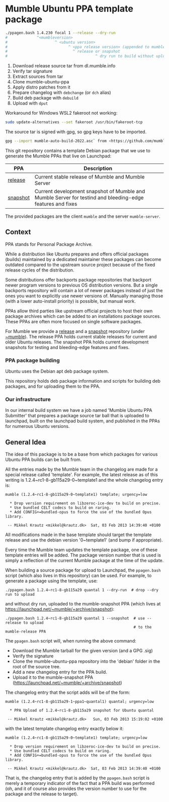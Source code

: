 # Mumble Ubuntu PPA template package


```bash
./ppagen.bash 1.4.230 focal 1 --release --dry-run
#             ^<mumbleversion>
#                     ^ <ubuntu version>
#                           ^ <ppa release version> (appended to mumble version)
#                             ^ release or snapshot
#                                       ^ dry run to build without upload
```

1. Download release source tar from dl.mumble.info
2. Verify tar signature
3. Extract sources from tar
4. Clone mumble-ubuntu-ppa
5. Apply distro patches from it
6. Prepare changelog with `debchange` (or `dch` alias)
7. Build deb package with `debuild`
8. Upload with `dput`

Workaround for Windows WSL2 fakeroot not working:

```bash
sudo update-alternatives --set fakeroot /usr/bin/fakeroot-tcp
```

The source tar is signed with gpg, so gpg keys have to be imported.

```bash
gpg --import mumble-auto-build-2022.asc` from <https://github.com/mumble-voip/mumble-gpg-signatures>.
```

This git repository contains a template Debian package that we use to
generate the Mumble PPAs that live on Launchpad:

| PPA | Description |
| --- | --- |
| [release][ppa-release] | Current stable release of Mumble and Mumble Server |
| [snapshot][ppa-snapshot] | Current development snapshot of Mumble and Mumble Server for testind and bleeding-edge features and fixes |

The provided packages are the client `mumble` and the server `mumble-server`.

## Context

PPA stands for Personal Package Archive.

While a distribution like Ubuntu prepares and offers official packages (builds) maintained by a dedicated maintainer these packages can become outdated compared to the upstream source project because of the fixed release cycles of the distribution.

Some distributions offer backports package repositories that backport newer program versions to previous OS distribution versions. But a single backports repository will contain a lot of newer packages instead of just the ones you want to explicitly use newer versions of. Manually managing those (with a lower auto-install priority) is possible, but manual work.

PPAs allow third parties like upstream official projects to host their own package archives which can be added to an installations package sources. These PPAs are often more focused on single software packages.

For Mumble we provide a [release][ppa-release] and a [snapshot][ppa-snapshot] repository (under [~mumble][ppa]). The release PPA holds current stable releases for current and older Ubuntu releases. The snapshot PPA holds current development snapshots for testing and bleeding-edge features and fixes.

### PPA package building

Ubuntu uses the Debian apt deb package system.

This repository holds deb package information and scripts for building deb packages, and for uploading them to the PPA.

### Our infrastructure

In our internal build system we have a job named 'Mumble Ubuntu PPA Submitter' that prepares a package source tar ball that is uploaded to launchpad, built on the launchpad build system, and published in the PPAs for numerous Ubuntu versions.

## General Idea

The idea of this package is to be a base from which packages for various
Ubuntu PPA builds can be built from.

All the entries made by the Mumble team in the changelog are made for
a special release called 'template'. For example, the latest release
as of this writing is 1.2.4~rc1-8-gb115a29-0~template1 and the whole
changelog entry is:

    mumble (1.2.4~rc1-8-gb115a29-0~template1) template; urgency=low

      * Drop version requirement on libzeroc-ice-dev to build on precise.
      * Use bundled CELT codecs to build on raring.
      * Add CONFIG+=bundled-opus to force the use of the bundled Opus library.

     -- Mikkel Krautz <mikkel@krautz.dk>  Sat, 03 Feb 2013 14:39:40 +0100

All modifications made in the base template should target the template release
and use the debian version '0~template1' (and bump if appropriate).

Every time the Mumble team updates the template package, one of these template
entries will be added. The package version number that is used is simply a
reflection of the current Mumble package at the time of the update.

When building a source package for upload to Launchpad, the `ppagen.bash` script
(which also lives in this repository) can be used. For example, to generate
a package using the template, use:

    ./ppagen.bash 1.2.4~rc1-8-gb115a29 quantal 1 --dry-run  # drop --dry run to upload

and without dry run, uploaded to the mumble-snapshot PPA
(which lives at <https://launchpad.net/~mumble/+archive/snapshot>):

    ./ppagen.bash 1.2.4~rc1-8-gb115a29 quantal 1 --snapshot  # use --release to upload
                                                             # to the mumble-release PPA

The `ppagen.bash` script will, when running the above command:

* Download the Mumble tarball for the given version (and a GPG .sig)
* Verify the signature
* Clone the mumble-ubuntu-ppa repository into the 'debian' folder
  in the root of the source tree.
* Add a new changelog entry for the PPA build.
* Upload it to the mumble-snapshot PPA (<https://launchpad.net/~mumble/+archive/snapshot>)

The changelog entry that the script adds will be of the form:

    mumble (1.2.4~rc1-8-gb115a29-1~ppa1~quantal1) quantal; urgency=low

      * PPA Upload of 1.2.4~rc1-8-gb115a29 snapshot for Ubuntu quantal

     -- Mikkel Krautz <mikkel@krautz.dk>   Sun, 03 Feb 2013 15:19:02 +0100

with the latest template changelog entry exactly below it:

    mumble (1.2.4~rc1-8-gb115a29-0~template1) template; urgency=low

      * Drop version requirement on libzeroc-ice-dev to build on precise.
      * Use bundled CELT codecs to build on raring.
      * Add CONFIG+=bundled-opus to force the use of the bundled Opus library.

     -- Mikkel Krautz <mikkel@krautz.dk>  Sat, 03 Feb 2013 14:39:40 +0100

That is, the changelog entry that is added by the `ppagen.bash` script is merely
a temporary indicator of the fact that a PPA build was performed (oh, and it of
course also provides the version number to use for the package and the release
to target).

[ppa]: https://launchpad.net/~mumble
[ppa-release]: https://launchpad.net/~mumble/+archive/ubuntu/release
[ppa-snapshot]: https://launchpad.net/~mumble/+archive/ubuntu/snapshot

